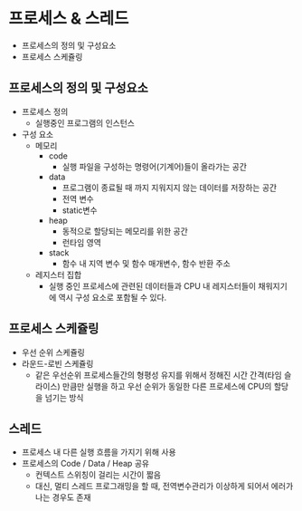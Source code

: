 # 프로세스 & 스레드

- 프로세스의 정의 및 구성요소
- 프로세스 스케쥴링

## 프로세스의 정의 및 구성요소

- 프로세스 정의
  - 실행중인 프로그램의 인스턴스
- 구성 요소
  - 메모리
    - code
      - 실행 파일을 구성하는 명령어(기계어)들이 올라가는 공간
    - data
      - 프로그램이 종료될 때 까지 지워지지 않는 데이터를 저장하는 공간
      - 전역 변수
      - static변수
    - heap
      - 동적으로 할당되는 메모리를 위한 공간
      - 런타임 영역
    - stack
      - 함수 내 지역 변수 및 함수 매개변수, 함수 반환 주소
  - 레지스터 집합
    - 실행 중인 프로세스에 관련된 데이터들과 CPU 내 레지스터들이 채워지기에 역시 구성 요소로 포함될 수 있다.

## 프로세스 스케쥴링

- 우선 순위 스케쥴링
- 라운드-로빈 스케쥴링
  - 같은 우선순위 프로세스들간의 형평성 유지를 위해서 정해진 시간 간격(타임 슬라이스) 만큼만 실행을 하고 우선 순위가 동일한 다른 프로세스에 CPU의 할당을 넘기는 방식

## 스레드

- 프로세스 내 다른 실행 흐름을 가지기 위해 사용
- 프로세스의 Code / Data / Heap 공유
  - 컨텍스트 스위칭이 걸리는 시간이 짧음
  - 대신, 멀티 스레드 프로그래밍을 할 때, 전역변수관리가 이상하게 되어서 에러가 나는 경우도 존재
